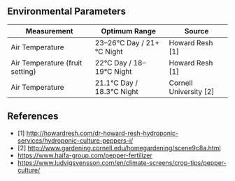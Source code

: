 ## Environmental Parameters

Measurement | Optimum Range | Source
--- | --- | ---
Air Temperature | 23–26°C Day / 21+°C Night | Howard Resh [1]
Air Temperature (fruit setting) | 22°C Day / 18–19°C Night | Howard Resh [1]
Air Temperature | 21.1°C Day / 18.3°C Night | Cornell University [2]


## References

* [1] http://howardresh.com/dr-howard-resh-hydroponic-services/hydroponic-culture-peppers-i/
* [2] http://www.gardening.cornell.edu/homegardening/scene9c8a.html
* https://www.haifa-group.com/pepper-fertilizer
* https://www.ludvigsvensson.com/en/climate-screens/crop-tips/pepper-culture/
